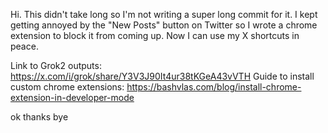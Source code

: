 Hi. This didn't take long so I'm not writing a super long commit for it. I kept getting annoyed by the "New Posts" button on Twitter so I wrote a chrome extension to block it from coming up. Now I can use my X shortcuts in peace.

Link to Grok2 outputs: https://x.com/i/grok/share/Y3V3J90It4ur38tKGeA43vVTH
Guide to install custom chrome extensions: https://bashvlas.com/blog/install-chrome-extension-in-developer-mode

ok thanks bye  
